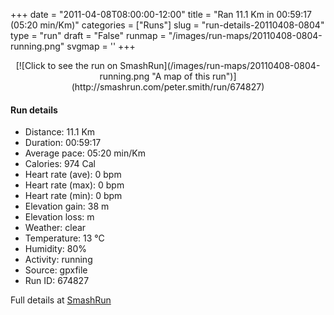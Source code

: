 +++
date = "2011-04-08T08:00:00-12:00"
title = "Ran 11.1 Km in 00:59:17 (05:20 min/Km)"
categories = ["Runs"]
slug = "run-details-20110408-0804"
type = "run"
draft = "False"
runmap = "/images/run-maps/20110408-0804-running.png"
svgmap = '<polyline points="0 58, 1 60, 5 57, 10 51, 14 49, 17 48, 20 50, 21 50, 24 49, 27 45, 30 45, 42 45, 48 49, 52 53, 56 55, 61 56, 70 56, 78 53, 83 51, 92 53, 96 52, 99 49, 100 49, 98 43, 97 40, 97 39, 98 42, 100 48, 98 50, 96 52, 92 54, 92 54, 90 52, 83 51, 70 56, 62 56, 53 53, 47 47, 45 46, 32 45, 28 45, 23 49, 18 47, 17 48, 16 49, 11 51, 9 53, 1 60">'
+++



<!--more-->

<center>
[![Click to see the run on SmashRun](/images/run-maps/20110408-0804-running.png "A map of this run")](http://smashrun.com/peter.smith/run/674827)
</center>

#### Run details

* Distance: 11.1 Km
* Duration: 00:59:17
* Average pace: 05:20 min/Km
* Calories: 974 Cal
* Heart rate (ave): 0 bpm
* Heart rate (max): 0 bpm
* Heart rate (min): 0 bpm
* Elevation gain: 38 m
* Elevation loss:  m
* Weather: clear
* Temperature: 13 &deg;C
* Humidity: 80%
* Activity: running
* Source: gpxfile
* Run ID: 674827

Full details at [SmashRun](http://smashrun.com/peter.smith/run/674827)